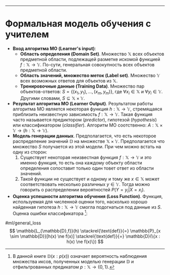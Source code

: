 ---

# Формальная модель обучения с учителем

* **Вход алгоритма МО (Learner's input)**:
	* **Область определения (Domain Set)**. Множество $\mathbb{X}$ всех объектов предметной области, подлежащей разметке искомой функцией $f: \mathbb{X} \rightarrow \mathbb{Y}$. По-сути, генеральная совокупность всех объектов предметной области.
	* **Область значений, множество меток (Label set)**. Множество $\mathbb{Y}$ всех возможных ответов для объектов из $\mathbb{X}$.
	* **Тренировочные данные (Training Data)**. Множество пар объектов-ответов: $S = \{ (x_1, y_1), \dots, (x_m, y_m) \}$, где $\forall x_i \in \mathbb{X}$ и $\forall y_i \in \mathbb{Y}$. Другими словами, $S \subseteq \mathbb{X} \times \mathbb{Y}$.
* **Результат алгоритма МО (Learner Output)**. Результатом работы алгоритма МО является некоторая функция $h: \mathbb{X} \rightarrow \mathbb{Y}$, стремящаяся приблизить неизвестную зависимость $f: \mathbb{X} \rightarrow \mathbb{Y}$. Такая функция часто называется предиктором (*predictor*), гипотезой (*hypothesis*) или классификатором (*classifier*). Алгоритм МО соотственно: $A: \mathbb{X} \times \mathbb{Y} \rightarrow (h: \mathbb{X} \rightarrow \mathbb{Y})$.
* **Модель генерации данных**. Предполагается, что есть некоторое распределение значений $\mathbb{D}$ на множестве $\mathbb{X} \times \mathbb{Y}$. Предполагается что множество $S$ получается из этой модели. При чем можно встать на одну из сторон:
	1. Существует некоторая неизвестная функция $f: \mathbb{X} \rightarrow \mathbb{Y}$ и это именно функция, то есть она каждому объекту области определения сопоставит только один товет ответ из области значений.
	2. Такой функции не существует и одному и тому же $x \in \mathbb{X}$ может соответствовать несколько различных $y \in \mathbb{Y}$. Тогда можно говорить о распределении вероятностей $P(Y=y_i|X=x_i)$.
* **Оценка успешности алгоритма обучения (Loss Function)**. Функция, используемая для численной оценки того, насколько хорошо найденная гипотеза $h: \mathbb{X} \rightarrow \mathbb{Y}$ смогла подогнаться под данные из $S$. Оценка ошибки классификатора [^1]:

#ml/general_loss
$$ \mathbb{L_{\mathbb{D},f}}(h) \stackrel{\text{def}}{=} \mathbb{P}_{x \sim \mathbb{D}}[h(x) \ne f(x)] \stackrel{\text{def}}{=} \mathbb{D}(\{x : h(x) \ne f(x)\}) $$

[^1]: В данной книге $\mathbb{D}({x: p(x)})$ означает вероятность наблюдения множества иксов, полученных моделью генерации $\mathbb{D}$ и отфильтрованных предикатом $p: \mathbb{X} \rightarrow \{0, 1\}$.
